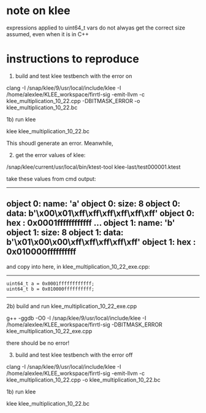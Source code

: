 # note on klee

expressions applied to uint64_t vars do not alwyas get the correct size assumed, even when it is in C++

# instructions to reproduce

1) build and test klee testbench with the error on

clang -I /snap/klee/9/usr/local/include/klee -I /home/alexlee/KLEE_workspace/firrtl-sig -emit-llvm -c klee_multiplication_10_22.cpp -DBITMASK_ERROR -o klee_multiplication_10_22.bc

1b) run klee

klee klee_multiplication_10_22.bc

This shoudl generate an error. Meanwhile,

2) get the error values of klee:

/snap/klee/current/usr/local/bin/ktest-tool klee-last/test000001.ktest 

take these values from cmd output:

-----------------------------
object 0: name: 'a'
object 0: size: 8
object 0: data: b'\x00\x01\xff\xff\xff\xff\xff\xff'
object 0: hex : 0x0001ffffffffffff
...
object 1: name: 'b'
object 1: size: 8
object 1: data: b'\x01\x00\x00\xff\xff\xff\xff\xff'
object 1: hex : 0x010000ffffffffff
-----------------------------

and copy into here, in klee_multiplication_10_22_exe.cpp:

-----------------------------
    uint64_t a = 0x0001ffffffffffff;
    uint64_t b = 0x010000ffffffffff;
-----------------------------

2b) build and run klee_multiplication_10_22_exe.cpp

g++ -ggdb -O0 -I /snap/klee/9/usr/local/include/klee -I /home/alexlee/KLEE_workspace/firrtl-sig -DBITMASK_ERROR klee_multiplication_10_22_exe.cpp

there should be no error!

3) build and test klee testbench with the error off

clang -I /snap/klee/9/usr/local/include/klee -I /home/alexlee/KLEE_workspace/firrtl-sig -emit-llvm -c klee_multiplication_10_22.cpp -o klee_multiplication_10_22.bc

1b) run klee

klee klee_multiplication_10_22.bc

